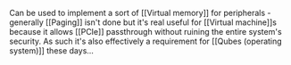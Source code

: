 Can be used to implement a sort of [[Virtual memory]] for peripherals - generally [[Paging]] isn't done but it's real useful for [[Virtual machine]]s because it allows [[PCIe]] passthrough without ruining the entire system's security. As such it's also effectively a requirement for [[Qubes (operating system)]] these days...
